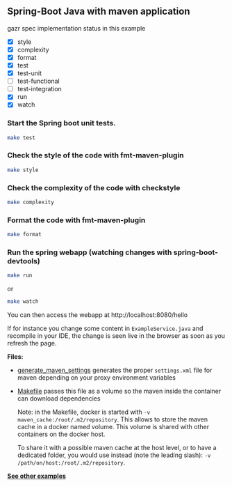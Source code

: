 ## **Spring-Boot Java with maven** application

gazr spec implementation status in this example

- [x] style
- [x] complexity
- [x] format
- [x] test
- [x] test-unit
- [ ] test-functional
- [ ] test-integration
- [x] run
- [x] watch

### Start the Spring boot unit tests.

```bash
make test
```

### Check the style of the code with fmt-maven-plugin

```bash
make style
```

### Check the complexity of the code with checkstyle

```bash
make complexity
```

### Format the code with fmt-maven-plugin

```bash
make format
```

### Run the spring webapp (watching changes with spring-boot-devtools)

```bash
make run
```

or

```bash
make watch
```

You can then access the webapp at http://localhost:8080/hello

If for instance you change some content in `ExampleService.java` and
recompile in your IDE, the change is seen live in the browser as
soon as you refresh the page.

**Files:**

* [generate_maven_settings](generate_maven_settings) generates the proper
  `settings.xml` file for maven depending on your proxy environment variables
* [Makefile](Makefile) passes this file as a volume so the maven inside the
  container can download dependencies

  Note: in the Makefile, docker is started with
  `-v maven_cache:/root/.m2/repository`.
  This allows to store the maven cache in a docker named volume.
  This volume is shared with other containers on the docker host.

  To share it with a possible maven cache at the host level, or to have a
  dedicated folder, you would use instead (note the leading slash):
  `-v /path/on/host:/root/.m2/repository`.


**[See other examples](/tree/master/examples)**
